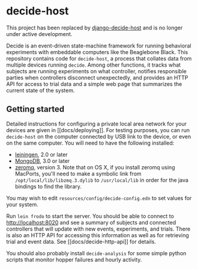 # decide-host

This project has been replaced by [django-decide-host](/melizalab/django-decide-host) and is no longer under active development.

Decide is an event-driven state-machine framework for running behavioral experiments with embeddable computers like the Beaglebone Black. This repository contains code for `decide-host`, a process that collates data from multiple devices running `decide`. Among other functions, it tracks what subjects are running experiments on what controller, notifies responsible parties when controllers disconnect unexpectedly, and provides an HTTP API for access to trial data and a simple web page that summarizes the current state of the system.

## Getting started

Detailed instructions for configuring a private local area network for your devices are given in [[docs/deploying]]. For testing purposes, you can run `decide-host` on the computer connected by USB link to the device, or even on the same computer. You will need to have the following installed:

- [leiningen](http://leiningen.org/), 2.0 or later
- [MongoDB](https://mongodb.org/), 3.0 or later
- [zeromq](http://zeromq.org), version 3. Note that on OS X, if you install zeromq using MacPorts, you'll need to make a symbolic link from `/opt/local/lib/libzmq.3.dylib` to `/usr/local/lib` in order for the java bindings to find the library.

You may wish to edit `resources/config/decide-config.edn` to set values for your system.

Run `lein frodo` to start the server. You should be able to connect to <http://localhost:8020> and see a summary of subjects and connected controllers that will update with new events, experiments, and trials. There is also an HTTP API for accessing this information as well as for retrieving trial and event data. See [[docs/decide-http-api]] for details.

You should also probably install `decide-analysis` for some simple python scripts that monitor hopper failures and hourly activity.
